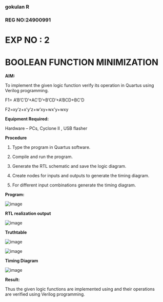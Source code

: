 ### gokulan R
### REG NO:24900991
# EXP NO : 2
# BOOLEAN FUNCTION MINIMIZATION

**AIM:**

To implement the given logic function verify its operation in Quartus using Verilog programming.

F1= A’B’C’D’+AC’D’+B’CD’+A’BCD+BC’D 

F2=xy’z+x’y’z+w’xy+wx’y+wxy

**Equipment Required:**

Hardware – PCs, Cyclone II , USB flasher


**Procedure**

1.	Type the program in Quartus software.

2.	Compile and run the program.

3.	Generate the RTL schematic and save the logic diagram.

4.	Create nodes for inputs and outputs to generate the timing diagram.

5.	For different input combinations generate the timing diagram.


**Program:**

![image](https://github.com/user-attachments/assets/6d61c2c9-9d69-4ca2-b4ea-e6505e55d0cf)



**RTL realization output**

![image](https://github.com/user-attachments/assets/0ad96a51-0525-4bc0-9b18-f44e5c5aceac)

**Truthtable**

![image](https://github.com/user-attachments/assets/86bee7fa-be20-4315-9dc5-6abb66c5a24b)


![image](https://github.com/user-attachments/assets/cf7c00f4-d563-47a3-b14f-1d7f84259e91)


**Timing Diagram**

![image](https://github.com/user-attachments/assets/25d3b152-bfa4-4850-9bee-3febf001071b)

**Result:**

Thus the given logic functions are implemented using and their operations are verified using Verilog programming.

